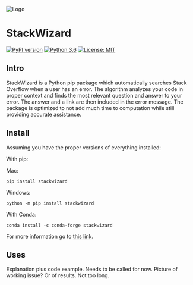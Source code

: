 ![Logo](https://github.com/WillK13/StackWizard/assets/30449185/e612254d-4a6c-4d56-bb6f-fe51786ddb5d)
# StackWizard
[![PyPI version](https://badge.fury.io/py/pypi.svg)](https://badge.fury.io/py/pypi) [![Python 3.6](https://img.shields.io/badge/python-3.6-blue.svg)](https://www.python.org/downloads/release/python-360/) [![License: MIT](https://img.shields.io/badge/License-MIT-yellow.svg)](https://opensource.org/licenses/MIT)

## Intro
StackWizard is a Python pip package which automatically searches Stack Overflow when a user has an error. The algorithm analyzes your code in proper context and finds the most relevant question and answer to your error. The answer and a link are then included in the error message. The package is optimized to not add much time to computation while still providing accurate assistance.
## Install
Assuming you have the proper versions of everything installed:

With pip:

Mac: 
```
pip install stackwizard
```
Windows: 
```
python -m pip install stackwizard
```
With Conda:
```
conda install -c conda-forge stackwizard
```
For more information go to <a href="https://pypi.org/project/stackwizard/" target="_blank">this link</a>.
## Uses
Explanation plus code example. Needs to be called for now.
Picture of working issue? Or of results. Not too long.

